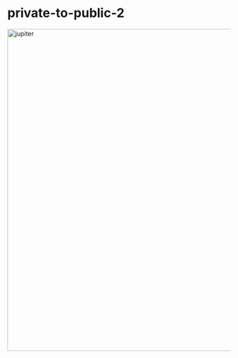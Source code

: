 # private-to-public-2

<img width="727" alt="jupiter" src="https://user-asset-sigend-url.review-lab.github.com/Auth-Rewrite/private-to-public-2/assets/98907291/0149163e-8cd3-4422-be6d-63778090be66">

